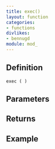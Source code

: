 ```yaml
---
title: exec()
layout: function
categories:
- functions
divlikes:
- bennugd
module: mod_
---
```


## Definition

    exec ( )

## Parameters

## Returns

## Example
